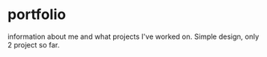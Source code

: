 # portfolio

information about me and what projects I've worked on.
Simple design, only 2 project so far.
